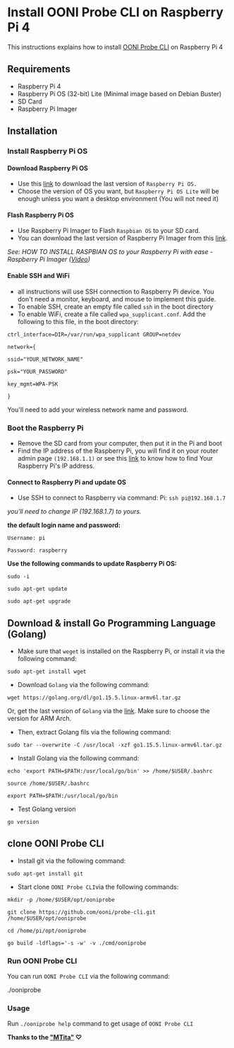 # Install OONI Probe CLI on Raspberry Pi 4

This instructions explains how to install [OONI Probe CLI](https://github.com/ooni/probe-cli) on Raspberry Pi 4

## Requirements

- Raspberry Pi 4
- Raspberry Pi OS (32-bit) Lite (Minimal image based on Debian Buster)
- SD Card
- Raspberry Pi Imager

## Installation

### Install Raspberry Pi OS

#### Download Raspberry Pi OS

- Use this [link](https://www.raspberrypi.org/software/operating-systems/) to download the last version of `Raspberry Pi OS.`
- Choose the version of OS you want, but `Raspberry Pi OS Lite` will be enough unless you want a desktop environment (You will not need it)

#### Flash Raspberry Pi OS

- Use Raspberry Pi Imager to Flash `Raspbian OS` to your SD card.
- You can download the last version of Raspberry Pi Imager from this [link](https://www.raspberrypi.org/software/).

*See: HOW TO INSTALL RASPBIAN OS to your Raspberry Pi with ease - Raspberry Pi Imager ([Video](https://www.youtube.com/watch?v=J024soVgEeM))*
#### Enable SSH and WiFi

- all instructions will use SSH connection to Raspberry Pi device. You don't need a monitor, keyboard, and mouse to implement this guide.
- To enable SSH, create an empty file called `ssh` in the boot directory
- To enable WiFi, create a file called `wpa_supplicant.conf`. Add the following to this file, in the boot directory:

`ctrl_interface=DIR=/var/run/wpa_supplicant GROUP=netdev`

 

`network={`

 

`ssid="YOUR_NETWORK_NAME"`

 

`psk="YOUR_PASSWORD"`

 

`key_mgmt=WPA-PSK`

 

`}`

You'll need to add your wireless network name and password.

### Boot the Raspberry Pi

- Remove the SD card from your computer, then put it in the Pi and boot
- Find the IP address of the Raspberry Pi, you will find it on your router admin page `(192.168.1.1)` or see this [link](https://howchoo.com/pi/find-your-raspberry-pis-ip-address) to know how to find Your Raspberry Pi's IP address.

#### Connect to Raspberry Pi and update OS

- Use SSH to connect to Raspberry via command: Pi: `ssh pi@192.168.1.7`

*you'll need to change IP (192.168.1.7)  to yours.*

**the default login name and password:**

`Username: pi`

`Password: raspberry`

**Use the following commands to update Raspberry Pi OS:**

`sudo -i`

 
`sudo apt-get update`

 

`sudo apt-get upgrade`

## Download & install Go Programming Language (Golang)

- Make sure that `weget` is installed on the Raspberry Pi, or install it via the following command:

`sudo apt-get install wget`
- Download `Golang` via the following command:

`wget https://golang.org/dl/go1.15.5.linux-armv6l.tar.gz`

Or, get the last version of `Golang` via the [link](https://golang.org/dl/). Make sure to choose the version for ARM Arch.

- Then, extract Golang fils via the following command:

`sudo tar --overwrite -C /usr/local -xzf go1.15.5.linux-armv6l.tar.gz`
- Install Golang via the following command:

`echo 'export PATH=$PATH:/usr/local/go/bin' >> /home/$USER/.bashrc`

 

`source /home/$USER/.bashrc`

 

`export PATH=$PATH:/usr/local/go/bin`
- Test Golang version

`go version`
## clone OONI Probe CLI

- Install git via the following command:

`sudo apt-get install git`
- Start clone ` OONI Probe CLI `via the following commands:

`mkdir -p /home/$USER/opt/ooniprobe`

 

`git clone https://github.com/ooni/probe-cli.git /home/$USER/opt/ooniprobe`

 

`cd /home/pi/opt/ooniprobe`

 

`go build -ldflags='-s -w' -v ./cmd/ooniprobe`

### Run  OONI Probe CLI

You can run `OONI Probe CLI` via the following command:

./ooniprobe

### Usage

Run `./ooniprobe help` command to get usage of `OONI Probe CLI`

**Thanks to the ["MTita"](https://github.com/mdtita) ♡**
